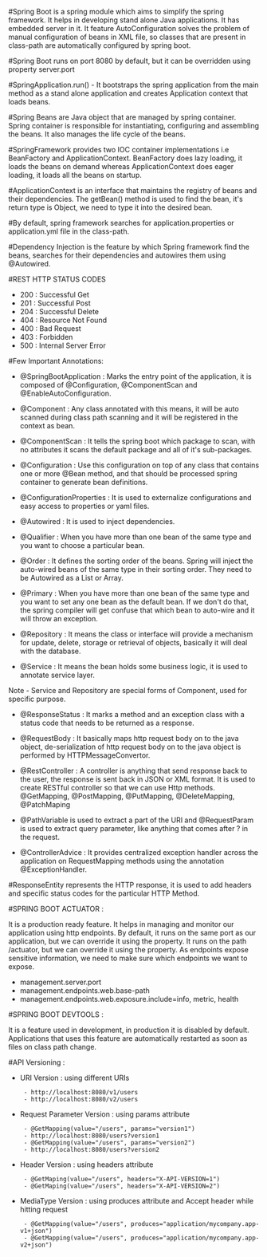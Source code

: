 #Spring Boot is a spring module which aims to simplify the spring framework. It helps in developing stand alone Java
	applications. It has embedded server in it. It feature AutoConfiguration solves the problem of manual configuration
	of beans in XML file, so classes that are present in class-path are automatically configured by spring boot.

	
#Spring Boot runs on port 8080 by default, but it can be overridden using property server.port


#SpringApplication.run() - It bootstraps the spring application from the main method as a stand alone application
	and creates Application context that loads beans.

	
#Spring Beans are Java object that are managed by spring container. Spring container is responsible for instantiating, 
	configuring and assembling the beans. It also manages the life cycle of the beans.

	
#SpringFramework provides two IOC container implementations i.e BeanFactory and ApplicationContext. BeanFactory does 
	lazy loading, it loads the beans on demand whereas ApplicationContext does eager loading, it loads all the beans
	on startup. 

	
#ApplicationContext is an interface that maintains the registry of beans and their dependencies. The getBean() method
	is used to find the bean, it's return type is Object, we need to type it into the desired bean.

 	  
#By default, spring framework searches for application.properties or application.yml file in the class-path.


#Dependency Injection is the feature by which Spring framework find the beans, searches for their dependencies and
	autowires them using @Autowired.


#REST HTTP STATUS CODES
 - 200 : Successful Get
 - 201 : Successful Post
 - 204 : Successful Delete
 - 404 : Resource Not Found
 - 400 : Bad Request
 - 403 : Forbidden
 - 500 : Internal Server Error
 
 
 #Few Important Annotations:
 - @SpringBootApplication : Marks the entry point of the application, it is composed of @Configuration, 
	@ComponentScan and @EnableAutoConfiguration.
 
 - @Component : Any class annotated with this means, it will be auto scanned during class path scanning
 	and it will be registered in the context as bean.
 	
 - @ComponentScan : It tells the spring boot which package to scan, with no attributes it scans the default
 	package and all of it's sub-packages.
 	
 - @Configuration : Use this configuration on top of any class that contains one or more @Bean method, and that
 	should be processed spring container to generate bean definitions.
 	
 - @ConfigurationProperties : It is used to externalize configurations and easy access to properties or yaml files.
 
 - @Autowired : It is used to inject dependencies.
 
 - @Qualifier : When you have more than  one bean of the same type and you want to choose a particular bean.
 
 - @Order : It defines the sorting order of the beans. Spring will inject the auto-wired beans of the same type
 	in their sorting order. They need to be Autowired as a List or Array.
 	
 - @Primary : When you have more than one bean of the same type and you want to set any one bean as the default bean.
 	If we don't do that, the spring compiler will get confuse that which bean to auto-wire and it will throw an exception.
 
 - @Repository : It means the class or interface will provide a mechanism for update, delete, storage or retrieval of 
 	objects, basically it will deal with the database.
 	
 - @Service : It means the bean holds some business logic, it is used to annotate service layer.
 
Note - Service and Repository are special forms of Component, used for specific purpose.

 - @ResponseStatus : It marks a method and an exception class with a status code that needs to be returned as a response.
 
 - @RequestBody : It basically maps http request body on to the java object, de-serialization of http request body on to
 	the java object is performed by HTTPMessageConvertor.
 	
 - @RestController : A controller is anything that send response back to the user, the response is sent back in JSON
 	or XML format. It is used to create RESTful controller so that we can use Http methods.
 	@GetMapping, @PostMapping, @PutMapping, @DeleteMapping, @PatchMaping
 	
 - @PathVariable is used to extract a part of the URI and @RequestParam is used to extract query parameter, like anything
 	that comes after ? in the request.

 - @ControllerAdvice : It provides centralized exception handler across the application on RequestMapping methods
 	using the annotation @ExceptionHandler.
 	
 	
#ResponseEntity represents the HTTP response, it is used to add headers and specific status codes for the particular
	HTTP Method.
 
 	
#SPRING BOOT ACTUATOR :
 
It is a production ready feature. It helps in managing and monitor our application using http endpoints. 
By default, it runs on the same port as our application, but we can override it using the property. 
It runs on the path /actuator, but we can override it using the property.
As endpoints expose sensitive information, we need to make sure which endpoints we want to expose.
 
 - management.server.port
 - management.endpoints.web.base-path
 - management.endpoints.web.exposure.include=info, metric, health
 

#SPRING BOOT DEVTOOLS :
 
 It is a feature used in development, in production it is disabled by default. Applications that uses this feature
 are automatically restarted as soon as files on class path change.
 

#API Versioning : 
 - URI Version : using different URIs
 
 		- http://localhost:8080/v1/users
 		- http://localhost:8080/v2/users
 		
 - Request Parameter Version : using params attribute
 		
 		- @GetMapping(value="/users", params="version1")
 		- http://localhost:8080/users?version1
 		- @GetMapping(value="/users", params="version2")
 		- http://localhost:8080/users?version2
 		
 - Header Version : using headers attribute 
 
 		- @GetMaping(value="/users", headers="X-API-VERSION=1")
 		- @GetMaping(value="/users", headers="X-API-VERSION=2")
 		
 - MediaType Version : using produces attribute and Accept header while hitting request
 
 		- @GetMapping(value="/users", produces="application/mycompany.app-v1+json")
 		- @GetMapping(value="/users", produces="application/mycompany.app-v2+json")
 	
